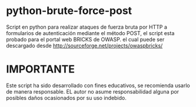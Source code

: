 python-brute-force-post
=======================

Script en python para realizar ataques de fuerza bruta por HTTP a formularios de autenticación mediante el método POST, el script esta probado para el portal web BRICKS de OWASP. el cual puede ser descargado desde http://sourceforge.net/projects/owaspbricks/

IMPORTANTE
==========

Este script ha sido desarrollado con fines educativos, se recomienda usarlo de manera responsable. EL autor no asume responsabilidad alguna por posibles daños ocasionados por su uso indebido.
